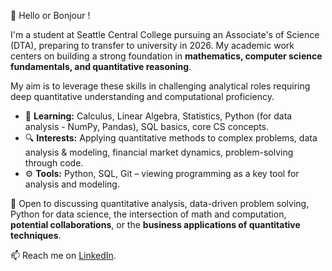 👋 Hello or Bonjour !

I'm a student at Seattle Central College pursuing an Associate's of Science (DTA), preparing to transfer to university in 2026. 
My academic work centers on building a strong foundation in **mathematics, computer science fundamentals, and quantitative reasoning**.

My aim is to leverage these skills in challenging analytical roles requiring deep quantitative understanding and computational proficiency.

*   🌱 **Learning:** Calculus, Linear Algebra, Statistics, Python (for data analysis - NumPy, Pandas), SQL basics, core CS concepts.
*   🔍 **Interests:** Applying quantitative methods to complex problems, data analysis & modeling, financial market dynamics, problem-solving through code.
*   ⚙️ **Tools:** Python, SQL, Git – viewing programming as a key tool for analysis and modeling.

💬 Open to discussing quantitative analysis, data-driven problem solving, Python for data science, the intersection of math and computation, **potential collaborations**, or the **business applications of quantitative techniques**.

📫 Reach me on [LinkedIn](https://www.linkedin.com/in/nick-bischoff/).
